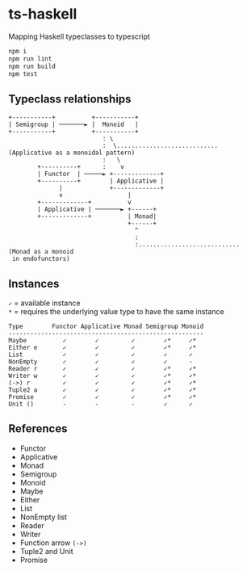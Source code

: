 # ts-haskell
Mapping Haskell typeclasses to typescript

```bash
npm i
npm run lint
npm run build
npm test
```

## Typeclass relationships

```
+-----------+          +-----------+
| Semigroup | ───────► |  Monoid   |
+-----------+          +-----------+
                          : \
                          :  \............................ (Applicative as a monoidal pattern)
                          :   \
        +----------+      :    v
        | Functor  | ─────► +-------------+
        +----------+        | Applicative |
              |             +-------------+
              v                  |
        +-------------+          v
        | Applicative | ───────► +------+
        +-------------+          | Monad|
                                 +------+
                                   ^
                                   :
                                   :............................ (Monad as a monoid
 in endofunctors)
```

## Instances

`✓` = available instance  
`*` = requires the underlying value type to have the same instance

```
Type        Functor Applicative Monad Semigroup Monoid
------------------------------------------------------
Maybe          ✓        ✓         ✓        ✓*     ✓*
Either e       ✓        ✓         ✓        ✓*     ✓*
List           ✓        ✓         ✓        ✓      ✓
NonEmpty       ✓        ✓         ✓        ✓      -
Reader r       ✓        ✓         ✓        ✓*     ✓*
Writer w       ✓        ✓         ✓        ✓*     ✓*
(->) r         ✓        ✓         ✓        ✓*     ✓*
Tuple2 a       ✓        ✓         ✓        ✓*     ✓*
Promise        ✓        ✓         ✓        ✓*     ✓*
Unit ()        -        -         -        ✓      ✓
```

## References

- Functor
- Applicative
- Monad
- Semigroup
- Monoid
- Maybe
- Either
- List
- NonEmpty list
- Reader
- Writer
- Function arrow `(->)`
- Tuple2 and Unit
- Promise
